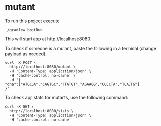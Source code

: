 # mutant

To run this project execute

`./gradlew bootRun`

This will start app at http://localhost:8080.

To check if someone is a mutant, paste the following in a terminal (change payload as needed):

```
curl -X POST \
  http://localhost:8080/mutant \
  -H 'Content-Type: application/json' \
  -H 'cache-control: no-cache' \
  -d '{
"dna":["ATGCGA","CAGTGC","TTATGT","AGAAGG","CCCCTA","TCACTG"]
}'
```

To check app stats for mutants, use the following command:

```
curl -X GET \
  http://localhost:8080/stats \
  -H 'Content-Type: application/json' \
  -H 'cache-control: no-cache'
```
